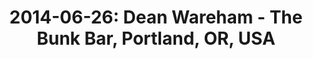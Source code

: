 ---
layout: show
title: '2014-06-26: Dean Wareham - The Bunk Bar, Portland, OR, USA'
name: 2014-06-26-dean-wareham-the-bunk-bar-portland-or-usa
artist-name: 'Dean Wareham'
show-venue: 'The Bunk Bar, Portland, OR, USA'
show-setlist: 
show-date: 2014-06-26
show-radio: 
show-lastfm: 
show-cancelled: 
performers: [
  "Dean Wareham - guitar/vocals",
  "Britta Phillips - bass/keyboards/vocals",
  "Raymond Richards - guitar/bass/keyboards",
  "Roger Brogan - drums"
  ]
facebook-event-url: 
show-poster-url: 
show-ticket-url: 'http://portland.strangertickets.com/events/15363730/dean-wareham-plus-guest'
show-venue-website: 'http://www.bunksandwiches.com/shows/2014/5/27/dean-wareham-and-parson-redheads'
show-additional: 
---